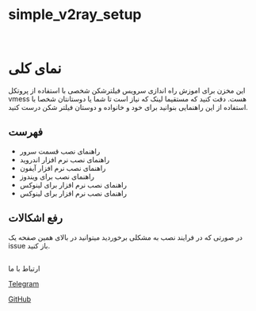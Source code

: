 # simple_v2ray_setup

&rlm;
#  نمای کلی

این مخزن برای اموزش راه اندازی سرویس فیلترشکن شخصی با استفاده از پروتکل vmess هست. دقت کنید که مستقیما لینک که نیاز است تا شما یا دوستانتان شخصا با استفاده از این راهنمایی بنوانید برای خود و خانواده و دوستان فیلتر شکن درست کنید. 

## فهرست

* راهنمای نصب قسمت سرور
* راهنمای نصب نرم افزار اندروید
* راهنمای نصب نرم افزار آیفون
* راهنمای نصب برای ویندوز
* راهنمای نصب نرم افزار برای لینوکس
* راهنمای نصب نرم افزار برای لینوکس


## رفع اشکالات

در صورتی که در فرایند نصب به مشکلی برخوردید میتوانید در بالای همین صفحه یک issue باز کنید.

##
ارتباط با ما

[Telegram](https://t.me/freeNet4Iran)

[GitHub](https://github.com/freeNet4Iran/simple_v2ray_setup)

&rlm;

